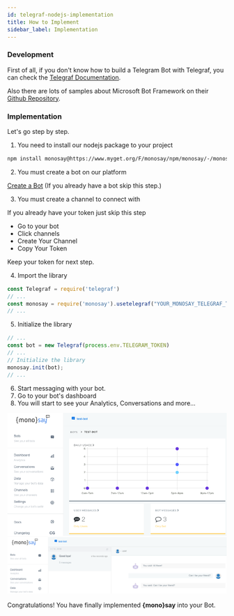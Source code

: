 ```yaml
---
id: telegraf-nodejs-implementation
title: How to Implement
sidebar_label: Implementation
---
```


<div class="intro">

### <i class="fas fa-code"></i> Development

First of all, if you don't know how to build a Telegram Bot with Telegraf, you can check the <a target="_blank" href="http://telegraf.js.org/" class="inline-link"><i class="fas fab fa-telegram"></i> Telegraf Documentation</a>.

Also there are lots of samples about Microsoft Bot Framework on their <a target="_blank" href="https://github.com/Microsoft/BotBuilder-Samples" class="inline-link"><i class="fab fa-github"></i> Github Repository</a>.

</div>

### <i class="fas fa-info-circle"></i> Implementation

Let's go step by step.

1. You need to install our nodejs package to your project

<div class="browser-mockup">

```bash
npm install monosay@https://www.myget.org/F/monosay/npm/monosay/-/monosay-1.0.0-beta03.tgz
```

</div>

2. You must create a bot on our platform

<a href="//platform.monosay.com/bots/create" target="_blank" class="button"><i class="fas fa-plus"></i> Create a Bot</a> (If you already have a bot skip this step.)

3. You must create a channel to connect with

If you already have your token just skip this step

- Go to your bot
- Click channels
- Create Your Channel
- Copy Your Token

Keep your token for next step.

4. Import the library

<div class="browser-mockup">

```javascript
const Telegraf = require('telegraf')
// ...
const monosay = require('monosay').usetelegraf("YOUR_MONOSAY_TELEGRAF_TOKEN");
// ...
```

</div>


5. Initialize the library

<div class="browser-mockup">

```javascript
// ...
const bot = new Telegraf(process.env.TELEGRAM_TOKEN)
// ...
// Initialize the library
monosay.init(bot);
// ...
```

</div>

6. Start messaging with your bot.
7. Go to your bot's dashboard
8. You will start to see your Analytics, Conversations and more...
<div id="ms_dashboard" class="browser-mockup with-url" style="padding:0 !important;">
    <img src="/img/screenshots/monosay-analytics.png"  />
</div>

<div id="ms_conversations" class="browser-mockup with-url" style="padding:0 !important;">
    <img src="/img/screenshots/monosay-conversations.png" />
</div>

<i class="fas fa-check"></i> Congratulations! You have finally implemented <strong>{mono}say</strong> into your Bot.